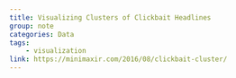 ```yaml
---
title: Visualizing Clusters of Clickbait Headlines
group: note
categories: Data
tags:
    - visualization
link: https://minimaxir.com/2016/08/clickbait-cluster/
---
```

